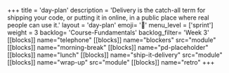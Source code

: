 +++
title = 'day-plan'
description = 'Delivery is the catch-all term for shipping your code, or putting it in online, in a public place where real people can use it.'
layout = 'day-plan'
emoji= '📝'
menu_level = ['sprint']
weight = 3
backlog= 'Course-Fundamentals'
backlog_filter= 'Week 3'
[[blocks]]
name="telephone"
[[blocks]]
name="blockers"
src="module"
[[blocks]]
name="morning-break"
[[blocks]]
name="pd-placeholder"
[[blocks]]
name="lunch"
[[blocks]]
name="ship-it-delivery"
src="module"
[[blocks]]
name="wrap-up"
src="module"
[[blocks]]
name="retro"
+++
